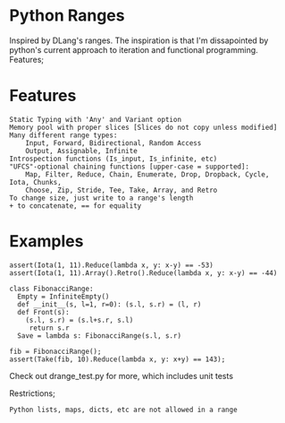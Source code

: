 # Python Ranges
Inspired by DLang's ranges. The inspiration is that I'm dissapointed by python's current approach to iteration and functional programming. Features;


# Features 

    Static Typing with 'Any' and Variant option
    Memory pool with proper slices [Slices do not copy unless modified]
    Many different range types:
        Input, Forward, Bidirectional, Random Access
        Output, Assignable, Infinite
    Introspection functions (Is_input, Is_infinite, etc)
    "UFCS"-optional chaining functions [upper-case = supported]:
        Map, Filter, Reduce, Chain, Enumerate, Drop, Dropback, Cycle, Iota, Chunks,
        Choose, Zip, Stride, Tee, Take, Array, and Retro
    To change size, just write to a range's length
    + to concatenate, == for equality

# Examples

    assert(Iota(1, 11).Reduce(lambda x, y: x-y) == -53)
    assert(Iota(1, 11).Array().Retro().Reduce(lambda x, y: x-y) == -44)
  
    class FibonacciRange:
      Empty = InfiniteEmpty()
      def __init__(s, l=1, r=0): (s.l, s.r) = (l, r)
      def Front(s):
        (s.l, s.r) = (s.l+s.r, s.l)
         return s.r
      Save = lambda s: FibonacciRange(s.l, s.r)
  
    fib = FibonacciRange();
    assert(Take(fib, 10).Reduce(lambda x, y: x+y) == 143);


Check out drange_test.py for more, which includes unit tests

Restrictions;

    Python lists, maps, dicts, etc are not allowed in a range
